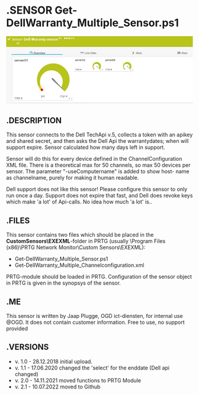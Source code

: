 # **.SENSOR** Get-DellWarranty_Multiple_Sensor.ps1

![Screenshot header](https://github.com/jaapplugge/PRTG/blob/main/Sensors/Get-DellWarranty/Screenshot_01.JPG)

## **.DESCRIPTION**

This sensor connects to the Dell TechApi v.5, collects a token with an apikey and shared secret,
and then asks the Dell Api the warrantydates; when will support expire. Sensor calculated how many
days left in support.

Sensor will do this for every device defined in the ChannelConfiguration XML file. There is a theoretical
max for 50 channels, so max 50 devices per sensor. The parameter "-useComputername" is added to show host-
name as channelname, purely for making it human readable.

Dell support does not like this sensor! Please configure this sensor to only run once a day. Support does
not expire that fast, and Dell does revoke keys which make 'a lot' of Api-calls. No idea how much 'a lot' is..

## **.FILES**

This sensor contains two files which should be placed in the **CustomSensors\EXEXML**-folder
in PRTG (usually \Program Files (x86)\PRTG Network Monitor\Custom Sensors\EXEXML):

* Get-DellWarranty_Multiple_Sensor.ps1
* Get-DellWarranty_Multiple_Channelconfiguration.xml

PRTG-module should be loaded in PRTG.
Configuration of the sensor object in PRTG is given in the synopsys of the sensor.

## **.ME**

This sensor is written by Jaap Plugge, OGD ict-diensten, for internal use @OGD.
It does not contain customer information. Free to use, no support provided

## **.VERSIONS**

* v. 1.0 - 28.12.2018 initial upload.
* v. 1.1 - 17.06.2020 changed the 'select' for the enddate (Dell api changed)
* v. 2.0 - 14.11.2021 moved functions to PRTG Module
* v. 2.1 - 10.07.2022 moved to Github
